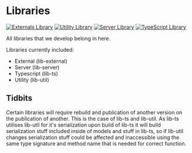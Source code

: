 # Libraries

[![Externals Library](https://github.com/kashw2/Fleet-of-the-Faithful-Knights/actions/workflows/lib-external.yml/badge.svg)](https://github.com/kashw2/Fleet-of-the-Faithful-Knights/actions/workflows/lib-external.yml)
[![Utility Library](https://github.com/kashw2/Fleet-of-the-Faithful-Knights/actions/workflows/lib-util.yml/badge.svg)](https://github.com/kashw2/Fleet-of-the-Faithful-Knights/actions/workflows/lib-util.yml)
[![Server Library](https://github.com/kashw2/Fleet-of-the-Faithful-Knights/actions/workflows/lib-server.yml/badge.svg)](https://github.com/kashw2/Fleet-of-the-Faithful-Knights/actions/workflows/lib-server.yml)
[![TypeScript Library](https://github.com/kashw2/Fleet-of-the-Faithful-Knights/actions/workflows/lib-ts.yml/badge.svg)](https://github.com/kashw2/Fleet-of-the-Faithful-Knights/actions/workflows/lib-ts.yml)

All libraries that we develop belong in here.

Libraries currently included:
- External (lib-external)
- Server (lib-server)
- Typescript (lib-ts)
- Utility (lib-util)

## Tidbits

Certain libraries will require rebuild and publication of another version on the publication of another.
This is the case of lib-ts and lib-util. As lib-ts utilises lib-util for it's serialization upon build of lib-ts it will 
build serialization stuff included inside of models and stuff in lib-ts, so if lib-util changes serialization stuff could be affected
and inaccessible using the same type signature and method name that is needed for correct function.
